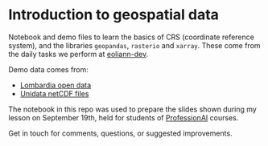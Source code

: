 # Introduction to geospatial data
Notebook and demo files to learn the basics of CRS (coordinate reference system), and the libraries `geopandas`, `rasterio` and `xarray`.
These come from the daily tasks we perform at [eoliann-dev](https://github.com/eoliann-dev).

Demo data comes from:
- [Lombardia open data](https://www.geoportale.regione.lombardia.it/download-pacchetti?p_p_id=dwnpackageportlet_WAR_gptdownloadportlet&p_p_lifecycle=0&p_p_state=normal&p_p_mode=view&_dwnpackageportlet_WAR_gptdownloadportlet_metadataid=r_lombar%3A3417cfea-5192-467e-a388-947bdd7a85f2&_jsfBridgeRedirect=true)
- [Unidata netCDF files](https://www.unidata.ucar.edu/software/netcdf/examples/files.html)

The notebook in this repo was used to prepare the slides shown during my lesson on September 19th, held for students of [ProfessionAI](https://profession.ai/) courses.

Get in touch for comments, questions, or suggested improvements.
